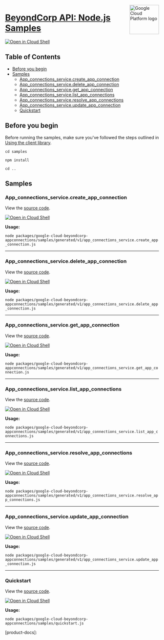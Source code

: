 [//]: # "This README.md file is auto-generated, all changes to this file will be lost."
[//]: # "To regenerate it, use `python -m synthtool`."
<img src="https://avatars2.githubusercontent.com/u/2810941?v=3&s=96" alt="Google Cloud Platform logo" title="Google Cloud Platform" align="right" height="96" width="96"/>

# [BeyondCorp API: Node.js Samples](https://github.com/googleapis/google-cloud-node)

[![Open in Cloud Shell][shell_img]][shell_link]



## Table of Contents

* [Before you begin](#before-you-begin)
* [Samples](#samples)
  * [App_connections_service.create_app_connection](#app_connections_service.create_app_connection)
  * [App_connections_service.delete_app_connection](#app_connections_service.delete_app_connection)
  * [App_connections_service.get_app_connection](#app_connections_service.get_app_connection)
  * [App_connections_service.list_app_connections](#app_connections_service.list_app_connections)
  * [App_connections_service.resolve_app_connections](#app_connections_service.resolve_app_connections)
  * [App_connections_service.update_app_connection](#app_connections_service.update_app_connection)
  * [Quickstart](#quickstart)

## Before you begin

Before running the samples, make sure you've followed the steps outlined in
[Using the client library](https://github.com/googleapis/google-cloud-node#using-the-client-library).

`cd samples`

`npm install`

`cd ..`

## Samples



### App_connections_service.create_app_connection

View the [source code](https://github.com/googleapis/google-cloud-node/blob/main/packages/google-cloud-beyondcorp-appconnections/samples/generated/v1/app_connections_service.create_app_connection.js).

[![Open in Cloud Shell][shell_img]](https://console.cloud.google.com/cloudshell/open?git_repo=https://github.com/googleapis/google-cloud-node&page=editor&open_in_editor=packages/google-cloud-beyondcorp-appconnections/samples/generated/v1/app_connections_service.create_app_connection.js,samples/README.md)

__Usage:__


`node packages/google-cloud-beyondcorp-appconnections/samples/generated/v1/app_connections_service.create_app_connection.js`


-----




### App_connections_service.delete_app_connection

View the [source code](https://github.com/googleapis/google-cloud-node/blob/main/packages/google-cloud-beyondcorp-appconnections/samples/generated/v1/app_connections_service.delete_app_connection.js).

[![Open in Cloud Shell][shell_img]](https://console.cloud.google.com/cloudshell/open?git_repo=https://github.com/googleapis/google-cloud-node&page=editor&open_in_editor=packages/google-cloud-beyondcorp-appconnections/samples/generated/v1/app_connections_service.delete_app_connection.js,samples/README.md)

__Usage:__


`node packages/google-cloud-beyondcorp-appconnections/samples/generated/v1/app_connections_service.delete_app_connection.js`


-----




### App_connections_service.get_app_connection

View the [source code](https://github.com/googleapis/google-cloud-node/blob/main/packages/google-cloud-beyondcorp-appconnections/samples/generated/v1/app_connections_service.get_app_connection.js).

[![Open in Cloud Shell][shell_img]](https://console.cloud.google.com/cloudshell/open?git_repo=https://github.com/googleapis/google-cloud-node&page=editor&open_in_editor=packages/google-cloud-beyondcorp-appconnections/samples/generated/v1/app_connections_service.get_app_connection.js,samples/README.md)

__Usage:__


`node packages/google-cloud-beyondcorp-appconnections/samples/generated/v1/app_connections_service.get_app_connection.js`


-----




### App_connections_service.list_app_connections

View the [source code](https://github.com/googleapis/google-cloud-node/blob/main/packages/google-cloud-beyondcorp-appconnections/samples/generated/v1/app_connections_service.list_app_connections.js).

[![Open in Cloud Shell][shell_img]](https://console.cloud.google.com/cloudshell/open?git_repo=https://github.com/googleapis/google-cloud-node&page=editor&open_in_editor=packages/google-cloud-beyondcorp-appconnections/samples/generated/v1/app_connections_service.list_app_connections.js,samples/README.md)

__Usage:__


`node packages/google-cloud-beyondcorp-appconnections/samples/generated/v1/app_connections_service.list_app_connections.js`


-----




### App_connections_service.resolve_app_connections

View the [source code](https://github.com/googleapis/google-cloud-node/blob/main/packages/google-cloud-beyondcorp-appconnections/samples/generated/v1/app_connections_service.resolve_app_connections.js).

[![Open in Cloud Shell][shell_img]](https://console.cloud.google.com/cloudshell/open?git_repo=https://github.com/googleapis/google-cloud-node&page=editor&open_in_editor=packages/google-cloud-beyondcorp-appconnections/samples/generated/v1/app_connections_service.resolve_app_connections.js,samples/README.md)

__Usage:__


`node packages/google-cloud-beyondcorp-appconnections/samples/generated/v1/app_connections_service.resolve_app_connections.js`


-----




### App_connections_service.update_app_connection

View the [source code](https://github.com/googleapis/google-cloud-node/blob/main/packages/google-cloud-beyondcorp-appconnections/samples/generated/v1/app_connections_service.update_app_connection.js).

[![Open in Cloud Shell][shell_img]](https://console.cloud.google.com/cloudshell/open?git_repo=https://github.com/googleapis/google-cloud-node&page=editor&open_in_editor=packages/google-cloud-beyondcorp-appconnections/samples/generated/v1/app_connections_service.update_app_connection.js,samples/README.md)

__Usage:__


`node packages/google-cloud-beyondcorp-appconnections/samples/generated/v1/app_connections_service.update_app_connection.js`


-----




### Quickstart

View the [source code](https://github.com/googleapis/google-cloud-node/blob/main/packages/google-cloud-beyondcorp-appconnections/samples/quickstart.js).

[![Open in Cloud Shell][shell_img]](https://console.cloud.google.com/cloudshell/open?git_repo=https://github.com/googleapis/google-cloud-node&page=editor&open_in_editor=packages/google-cloud-beyondcorp-appconnections/samples/quickstart.js,samples/README.md)

__Usage:__


`node packages/google-cloud-beyondcorp-appconnections/samples/quickstart.js`






[shell_img]: https://gstatic.com/cloudssh/images/open-btn.png
[shell_link]: https://console.cloud.google.com/cloudshell/open?git_repo=https://github.com/googleapis/google-cloud-node&page=editor&open_in_editor=samples/README.md
[product-docs]: 
